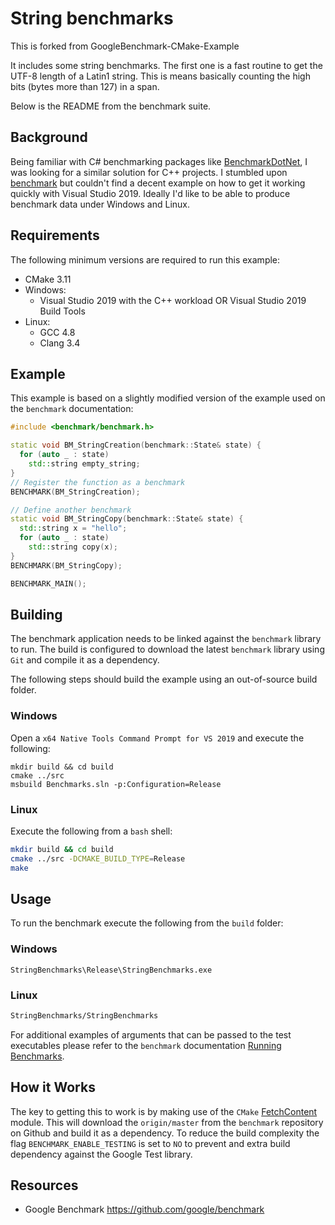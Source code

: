 # String benchmarks

This is forked from GoogleBenchmark-CMake-Example

It includes some string benchmarks.  The first one is a fast
routine to get the UTF-8 length of a Latin1 string.  This is
means basically counting the high bits (bytes more than 127)
in a span.

Below is the README from the benchmark suite.

## Background

Being familiar with C# benchmarking packages like 
[BenchmarkDotNet](https://github.com/dotnet/BenchmarkDotNet), I was looking for
a similar solution for C++ projects. I stumbled upon 
[benchmark](https://github.com/google/benchmark) but couldn't find a decent 
example on how to get it working quickly with Visual Studio 2019. Ideally I'd 
like to be able to produce benchmark data under Windows and Linux.

## Requirements

The following minimum versions are required to run this example:

* CMake 3.11
* Windows:
  * Visual Studio 2019 with the C++ workload 
      OR
    Visual Studio 2019 Build Tools
* Linux:
  * GCC 4.8
  * Clang 3.4

## Example

This example is based on a slightly modified version of the example used on the
`benchmark` documentation:

```c++
#include <benchmark/benchmark.h>

static void BM_StringCreation(benchmark::State& state) {
  for (auto _ : state)
    std::string empty_string;
}
// Register the function as a benchmark
BENCHMARK(BM_StringCreation);

// Define another benchmark
static void BM_StringCopy(benchmark::State& state) {
  std::string x = "hello";
  for (auto _ : state)
    std::string copy(x);
}
BENCHMARK(BM_StringCopy);

BENCHMARK_MAIN();
```

## Building

The benchmark application needs to be linked against the `benchmark` library to
run. The build is configured to download the latest `benchmark` library using 
`Git` and compile it as a dependency.

The following steps should build the example using an out-of-source build 
folder.

### Windows

Open a `x64 Native Tools Command Prompt for VS 2019` and execute the following:

```batch
mkdir build && cd build
cmake ../src
msbuild Benchmarks.sln -p:Configuration=Release
```

### Linux

Execute the following from a `bash` shell:
```bash
mkdir build && cd build
cmake ../src -DCMAKE_BUILD_TYPE=Release
make
```

## Usage

To run the benchmark execute the following from the `build` folder:

### Windows
```batch
StringBenchmarks\Release\StringBenchmarks.exe
```

### Linux
```bash
StringBenchmarks/StringBenchmarks
```

For additional examples of arguments that can be passed to the test executables
please refer to the `benchmark` documentation
[Running Benchmarks](https://github.com/google/benchmark#running-benchmarks).

## How it Works

The key to getting this to work is by making use of the `CMake` 
[FetchContent](https://cliutils.gitlab.io/modern-cmake/chapters/projects/fetch.html)
module. This will download the `origin/master` from the `benchmark` repository
on Github and build it as a dependency. To reduce the build complexity the flag
`BENCHMARK_ENABLE_TESTING` is set to `NO` to prevent and extra build dependency
against the Google Test library.

## Resources

* Google Benchmark https://github.com/google/benchmark
